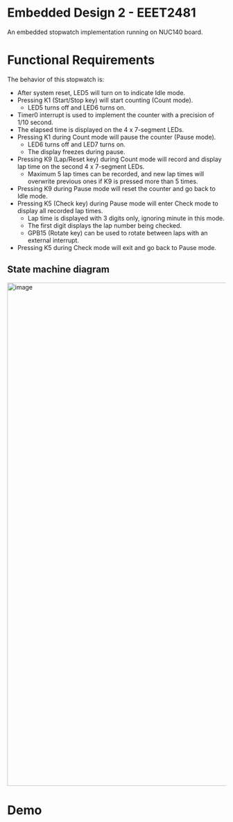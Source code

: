 # Embedded Design 2 - EEET2481
An embedded stopwatch implementation running on NUC140 board. 

# Functional Requirements
The behavior of this stopwatch is: 

- After system reset, LED5 will turn on to indicate Idle mode.
- Pressing K1 (Start/Stop key) will start counting (Count mode).
  - LED5 turns off and LED6 turns on.
- Timer0 interrupt is used to implement the counter with a precision of 1/10 second.
- The elapsed time is displayed on the 4 x 7-segment LEDs.
- Pressing K1 during Count mode will pause the counter (Pause mode).
  - LED6 turns off and LED7 turns on.
  - The display freezes during pause.
- Pressing K9 (Lap/Reset key) during Count mode will record and display lap time on the second 4 x 7-segment LEDs.
  - Maximum 5 lap times can be recorded, and new lap times will overwrite previous ones if K9 is pressed more than 5 times.
- Pressing K9 during Pause mode will reset the counter and go back to Idle mode.
- Pressing K5 (Check key) during Pause mode will enter Check mode to display all recorded lap times.
  - Lap time is displayed with 3 digits only, ignoring minute in this mode.
  - The first digit displays the lap number being checked.
  - GPB15 (Rotate key) can be used to rotate between laps with an external interrupt.
- Pressing K5 during Check mode will exit and go back to Pause mode.


## State machine diagram 

<img width="1160" alt="image" src="https://github.com/quynhethereal/stopwatch-nuc140/assets/49337640/21d0f013-73e3-4af0-9679-4f644f8b0fad">

# Demo

